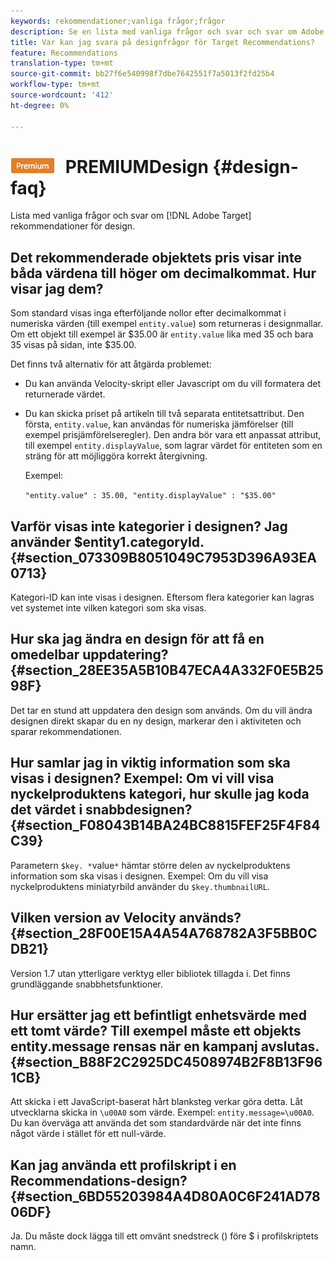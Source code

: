 ```yaml
---
keywords: rekommendationer;vanliga frågor;frågor
description: Se en lista med vanliga frågor och svar och svar om Adobe Target Recommendations.
title: Var kan jag svara på designfrågor för Target Recommendations?
feature: Recommendations
translation-type: tm+mt
source-git-commit: bb27f6e540998f7dbe7642551f7a5013f2fd25b4
workflow-type: tm+mt
source-wordcount: '412'
ht-degree: 0%

---
```



# ![Vanliga frågor om ](/help/assets/premium.png) PREMIUMDesign  {#design-faq}

Lista med vanliga frågor och svar om [!DNL Adobe Target] rekommendationer för design.

## Det rekommenderade objektets pris visar inte båda värdena till höger om decimalkommat. Hur visar jag dem?

Som standard visas inga efterföljande nollor efter decimalkommat i numeriska värden (till exempel `entity.value`) som returneras i designmallar. Om ett objekt till exempel är $35.00 är `entity.value` lika med 35 och bara 35 visas på sidan, inte $35.00.

Det finns två alternativ för att åtgärda problemet:

* Du kan använda Velocity-skript eller Javascript om du vill formatera det returnerade värdet.

* Du kan skicka priset på artikeln till två separata entitetsattribut. Den första, `entity.value`, kan användas för numeriska jämförelser (till exempel prisjämförelseregler). Den andra bör vara ett anpassat attribut, till exempel `entity.displayValue`, som lagrar värdet för entiteten som en sträng för att möjliggöra korrekt återgivning.

   Exempel:

   `"entity.value" : 35.00, "entity.displayValue" : "$35.00"`

## Varför visas inte kategorier i designen? Jag använder $entity1.categoryId. {#section_073309B8051049C7953D396A93EA0713}

Kategori-ID kan inte visas i designen. Eftersom flera kategorier kan lagras vet systemet inte vilken kategori som ska visas.

## Hur ska jag ändra en design för att få en omedelbar uppdatering? {#section_28EE35A5B10B47ECA4A332F0E5B2598F}

Det tar en stund att uppdatera den design som används. Om du vill ändra designen direkt skapar du en ny design, markerar den i aktiviteten och sparar rekommendationen.

## Hur samlar jag in viktig information som ska visas i designen? Exempel: Om vi vill visa nyckelproduktens kategori, hur skulle jag koda det värdet i snabbdesignen? {#section_F08043B14BA24BC8815FEF25F4F84C39}

Parametern `$key. *`value`*` hämtar större delen av nyckelproduktens information som ska visas i designen. Exempel: Om du vill visa nyckelproduktens miniatyrbild använder du `$key.thumbnailURL`.

## Vilken version av Velocity används? {#section_28F00E15A4A54A768782A3F5BB0CDB21}

Version 1.7 utan ytterligare verktyg eller bibliotek tillagda i. Det finns grundläggande snabbhetsfunktioner.

## Hur ersätter jag ett befintligt enhetsvärde med ett tomt värde? Till exempel måste ett objekts entity.message rensas när en kampanj avslutas. {#section_B88F2C2925DC4508974B2F8B13F961CB}

Att skicka i ett JavaScript-baserat hårt blanksteg verkar göra detta. Låt utvecklarna skicka in `\u00A0` som värde. Exempel: `entity.message=\u00A0`. Du kan överväga att använda det som standardvärde när det inte finns något värde i stället för ett null-värde.

## Kan jag använda ett profilskript i en Recommendations-design? {#section_6BD55203984A4D80A0C6F241AD7806DF}

Ja. Du måste dock lägga till ett omvänt snedstreck (\) före $ i profilskriptets namn.
